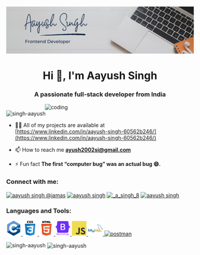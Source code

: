 ![logo](https://github.com/singh-aayush/singh-aayush/blob/main/Grey%20Minimalist%20Modern%20Social%20Media%20Specialist%20LinkedIn%20Banner.png)
<h1 align="center">Hi 👋, I'm Aayush Singh</h1>
<h3 align="center">A passionate full-stack developer from India</h3>

<img align="right" alt="coding" width="400" src="https://media3.giphy.com/media/v1.Y2lkPTc5MGI3NjExeGJ0OWJmeHJuZGswaWdjajdwMGNhN3J3OWE4dmM3cXMwMjN2eW8xNyZlcD12MV9naWZzX3NlYXJjaCZjdD1n/qgQUggAC3Pfv687qPC/giphy.gif">

<p align="left"> <img src="https://komarev.com/ghpvc/?username=singh-aayush&label=Profile%20views&color=0e75b6&style=flat" alt="singh-aayush" /> </p>

- 👨‍💻 All of my projects are available at [https://www.linkedin.com/in/aayush-singh-60562b246/](https://www.linkedin.com/in/aayush-singh-60562b246/)

- 📫 How to reach me **ayush2002si@gmail.com**

- ⚡ Fun fact **The first “computer bug” was an actual bug 😄.**

<h3 align="left">Connect with me:</h3>
<p align="left">
<a href="https://twitter.com/aayush singh @iamas" target="blank"><img align="center" src="https://raw.githubusercontent.com/rahuldkjain/github-profile-readme-generator/master/src/images/icons/Social/twitter.svg" alt="aayush singh @iamas" height="30" width="40" /></a>
<a href="https://linkedin.com/in/aayush singh" target="blank"><img align="center" src="https://raw.githubusercontent.com/rahuldkjain/github-profile-readme-generator/master/src/images/icons/Social/linked-in-alt.svg" alt="aayush singh" height="30" width="40" /></a>
<a href="https://instagram.com/_a_singh_8" target="blank"><img align="center" src="https://raw.githubusercontent.com/rahuldkjain/github-profile-readme-generator/master/src/images/icons/Social/instagram.svg" alt="_a_singh_8" height="30" width="40" /></a>
<a href="https://medium.com/aayush singh" target="blank"><img align="center" src="https://raw.githubusercontent.com/rahuldkjain/github-profile-readme-generator/master/src/images/icons/Social/medium.svg" alt="aayush singh" height="30" width="40" /></a>
</p>

<h3 align="left">Languages and Tools:</h3>
<p align="left"> <a href="https://www.w3schools.com/cpp/" target="_blank" rel="noreferrer"> <img src="https://raw.githubusercontent.com/devicons/devicon/master/icons/cplusplus/cplusplus-original.svg" alt="cplusplus" width="40" height="40"/> </a> <a href="https://www.w3schools.com/css/" target="_blank" rel="noreferrer"> <img src="https://raw.githubusercontent.com/devicons/devicon/master/icons/css3/css3-original-wordmark.svg" alt="css3" width="40" height="40"/> </a> <a href="https://www.w3.org/html/" target="_blank" rel="noreferrer"> <img src="https://raw.githubusercontent.com/devicons/devicon/master/icons/html5/html5-original-wordmark.svg" alt="html5" width="40" height="40"/> </a><a href="https://getbootstrap.com" target="_blank" rel="noreferrer"> <img src="https://raw.githubusercontent.com/devicons/devicon/master/icons/bootstrap/bootstrap-plain-wordmark.svg" alt="bootstrap" width="40" height="40"/> </a>  <a href="https://developer.mozilla.org/en-US/docs/Web/JavaScript" target="_blank" rel="noreferrer"> <img src="https://raw.githubusercontent.com/devicons/devicon/master/icons/javascript/javascript-original.svg" alt="javascript" width="40" height="40"/> </a> <a href="https://www.mysql.com/" target="_blank" rel="noreferrer"> <img src="https://raw.githubusercontent.com/devicons/devicon/master/icons/mysql/mysql-original-wordmark.svg" alt="mysql" width="40" height="40"/> </a> <a href="https://postman.com" target="_blank" rel="noreferrer"> <img src="https://www.vectorlogo.zone/logos/getpostman/getpostman-icon.svg" alt="postman" width="40" height="40"/> </a> </p>

<p><img align="left" src="https://github-readme-stats.vercel.app/api/top-langs?username=singh-aayush&show_icons=true&locale=en&layout=compact" alt="singh-aayush" /></p>

<p>&nbsp;<img align="center" src="https://github-readme-stats.vercel.app/api?username=singh-aayush&show_icons=true&locale=en" alt="singh-aayush" /></p>
